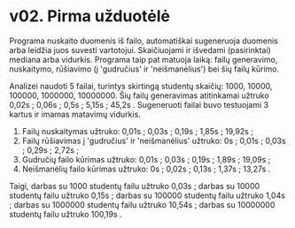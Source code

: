 # v02. Pirma užduotėlė

Programa nuskaito duomenis iš failo, automatiškai sugeneruoja duomenis arba leidžia juos suvesti vartotojui. Skaičiuojami ir išvedami (pasirinktai) mediana arba vidurkis. Programa taip pat matuoja laiką: failų generavimo, nuskaitymo, rūšiavimo (į 'gudručius' ir 'neišmanėlius') bei šių failų kūrimo.

Analizei naudoti 5 failai, turintys skirtingą studentų skaičių: 1000, 10000, 100000, 1000000, 10000000. Šių failų generavimas atitinkamai užtruko 0,02s ; 0,06s ; 0,5s ; 5,15s ; 45,2s .
Sugeneruoti failai buvo testuojami 3 kartus ir imamas matavimų vidurkis.
1. Failų nuskaitymas užtruko: 0,01s ; 0,03s ; 0,19s ; 1,85s ; 19,92s ;
2. Failų rūšiavimas į 'gudručius' ir 'neišmanėlius' užtruko: 0s ; 0,01s ; 0,03s ; 0,29s ; 2,72s ;
3. Gudručių failo kūrimas užtruko: 0,01s ; 0,03s ; 0,19s ; 1,89s ; 19,09s ;
4. Neišmanėlių failo kūrimas užtruko: 0s ; 0,02s ; 0,13s ; 1,37s ; 13,27s .

Taigi, darbas su 1000 studentų failu užtruko 0,03s ;
       darbas su 10000 studentų failu užtruko 0,15s ;
       darbas su 100000 studentų failu užtruko 1,04s ;
       darbas su 1000000 studentų failu užtruko 10,54s ;
       darbas su 10000000 studentų failu užtruko 100,19s .

